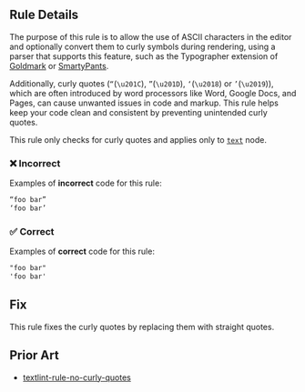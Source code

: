 <!-- markdownlint-disable-next-line first-line-heading no-inline-html -->
<div v-html="$frontmatter.rule"></div>

## Rule Details

The purpose of this rule is to allow the use of ASCII characters in the editor and optionally convert them to curly symbols during rendering, using a parser that supports this feature, such as the Typographer extension of [Goldmark](https://github.com/yuin/goldmark) or [SmartyPants](https://daringfireball.net/projects/smartypants/).

Additionally, curly quotes (`“`(`\u201C`), `”`(`\u201D`), `‘`(`\u2018`) or `’`(`\u2019`)), which are often introduced by word processors like Word, Google Docs, and Pages, can cause unwanted issues in code and markup. This rule helps keep your code clean and consistent by preventing unintended curly quotes.

This rule only checks for curly quotes and applies only to [`text`](https://github.com/syntax-tree/mdast?tab=readme-ov-file#text) node.

### ❌ Incorrect

Examples of **incorrect** code for this rule:

```md
“foo bar”
‘foo bar’
```

### ✅ Correct

Examples of **correct** code for this rule:

```md
"foo bar"
'foo bar'
```

## Fix

This rule fixes the curly quotes by replacing them with straight quotes.

## Prior Art

- [textlint-rule-no-curly-quotes](https://github.com/aborazmeh/textlint-rule-no-curly-quotes)
